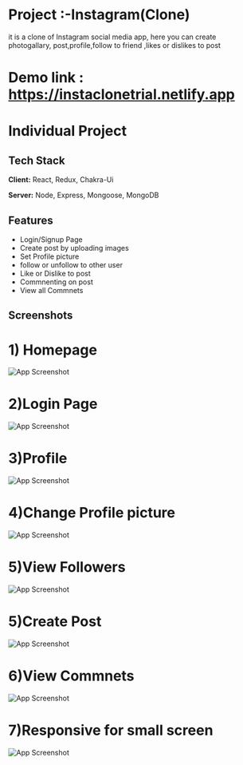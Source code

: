 
# Project :-Instagram(Clone)

it is a clone of Instagram social media app, here you can create photogallary, post,profile,follow to friend ,likes or dislikes to post

# Demo link :  https://instaclonetrial.netlify.app

# Individual Project


## Tech Stack

**Client:** React, Redux, Chakra-Ui

**Server:** Node, Express, Mongoose, MongoDB


## Features

- Login/Signup Page
- Create post by uploading images
- Set Profile picture
- follow or unfollow to other user
- Like or Dislike to post
- Commnenting on post
- View all Commnets
 





## Screenshots
# 1) Homepage

![App Screenshot](https://iili.io/HNroucJ.md.png)

# 2)Login Page
![App Screenshot](https://iili.io/HNrzi6F.md.png)

# 3)Profile
![App Screenshot](https://iili.io/HNrxaJj.md.png)

# 4)Change Profile picture
![App Screenshot](https://iili.io/HNrxX0g.md.png)

# 5)View Followers
![App Screenshot](https://iili.io/HNrxp1e.md.png)

# 5)Create Post
![App Screenshot](https://iili.io/HNrz5QI.md.png)

# 6)View Commnets
![App Screenshot](https://iili.io/HNrzEvf.md.png)

# 7)Responsive for small screen
![App Screenshot](https://iili.io/HNrIzP9.md.png)



